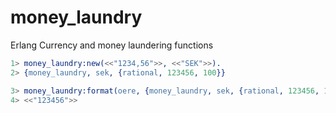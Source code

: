 money_laundry
=============

Erlang Currency and money laundering functions

``` erlang
1> money_laundry:new(<<"1234,56">>, <<"SEK">>).
2> {money_laundry, sek, {rational, 123456, 100}}

3> money_laundry:format(oere, {money_laundry, sek, {rational, 123456, 100}}).
4> <<"123456">>
```
